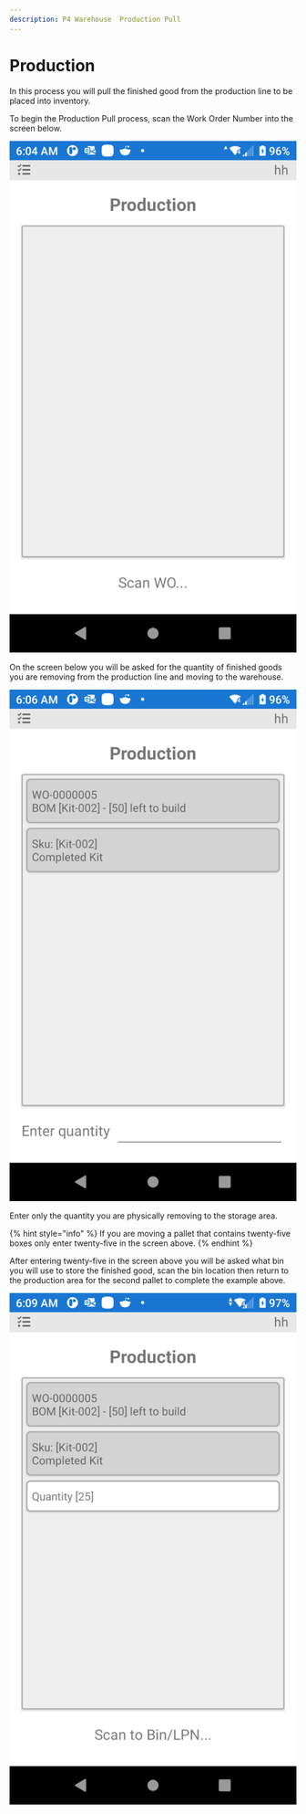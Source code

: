 ```yaml
---
description: P4 Warehouse  Production Pull
---
```


# Production

In this process you will pull the finished good from the production line to be placed into inventory.

To begin the Production Pull process, scan the Work Order Number into the screen below.

![P4 Warehouse Production Pull](<../../.gitbook/assets/image (86).png>)

On the screen below you will be asked for the quantity of finished goods you are removing from the production line and moving to the warehouse.

![P4 Warehouse Production Pull Quantity](<../../.gitbook/assets/image (200).png>)

Enter only the quantity you are physically removing to the storage area.

{% hint style="info" %}
If you are moving a pallet that contains twenty-five boxes only enter twenty-five in the screen above.
{% endhint %}

After entering twenty-five in the screen above you will be asked what bin you will use to store the finished good, scan the bin location then return to the production area for the second pallet to complete the example above.

![P4 Warehouse Locate Produced Product](<../../.gitbook/assets/image (151).png>)
